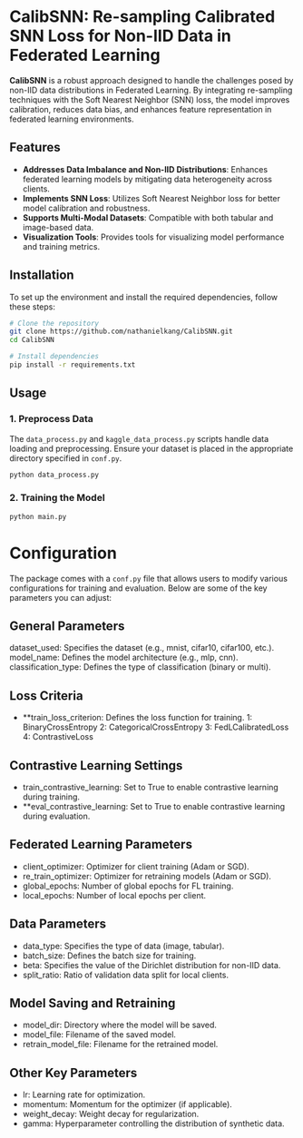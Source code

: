 # CalibSNN: Re-sampling Calibrated SNN Loss for Non-IID Data in Federated Learning

**CalibSNN** is a robust approach designed to handle the challenges posed by non-IID data distributions in Federated Learning. By integrating re-sampling techniques with the Soft Nearest Neighbor (SNN) loss, the model improves calibration, reduces data bias, and enhances feature representation in federated learning environments.

## Features
- **Addresses Data Imbalance and Non-IID Distributions**: Enhances federated learning models by mitigating data heterogeneity across clients.
- **Implements SNN Loss**: Utilizes Soft Nearest Neighbor loss for better model calibration and robustness.
- **Supports Multi-Modal Datasets**: Compatible with both tabular and image-based data.
- **Visualization Tools**: Provides tools for visualizing model performance and training metrics.



## Installation

To set up the environment and install the required dependencies, follow these steps:

```bash
# Clone the repository
git clone https://github.com/nathanielkang/CalibSNN.git
cd CalibSNN

# Install dependencies
pip install -r requirements.txt
``` 

## Usage

### 1. Preprocess Data

The `data_process.py` and `kaggle_data_process.py` scripts handle data loading and preprocessing. Ensure your dataset is placed in the appropriate directory specified in `conf.py`.

```bash
python data_process.py
```

### 2. Training the Model

```bash
python main.py
```


# Configuration

The package comes with a `conf.py` file that allows users to modify various configurations for training and evaluation. Below are some of the key parameters you can adjust:

## General Parameters
dataset_used: Specifies the dataset (e.g., mnist, cifar10, cifar100, etc.).
model_name: Defines the model architecture (e.g., mlp, cnn).
classification_type: Defines the type of classification (binary or multi).

## Loss Criteria
- **train_loss_criterion: Defines the loss function for training.
  1: BinaryCrossEntropy
  2: CategoricalCrossEntropy
  3: FedLCalibratedLoss
  4: ContrastiveLoss

## Contrastive Learning Settings
- train_contrastive_learning: Set to True to enable contrastive learning during training.
- **eval_contrastive_learning: Set to True to enable contrastive learning during evaluation.

## Federated Learning Parameters
- client_optimizer: Optimizer for client training (Adam or SGD).
- re_train_optimizer: Optimizer for retraining models (Adam or SGD).
- global_epochs: Number of global epochs for FL training.
- local_epochs: Number of local epochs per client.

## Data Parameters
- data_type: Specifies the type of data (image, tabular).
- batch_size: Defines the batch size for training.
- beta: Specifies the value of the Dirichlet distribution for non-IID data.
- split_ratio: Ratio of validation data split for local clients.


## Model Saving and Retraining
- model_dir: Directory where the model will be saved.
- model_file: Filename of the saved model.
- retrain_model_file: Filename for the retrained model.

## Other Key Parameters
- lr: Learning rate for optimization.
- momentum: Momentum for the optimizer (if applicable).
- weight_decay: Weight decay for regularization.
- gamma: Hyperparameter controlling the distribution of synthetic data.












